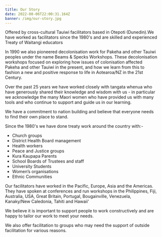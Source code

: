 ```yaml
---
title: Our Story
date: 2022-08-06T22:00:31.164Z
banner: /img/our-story.jpg
---
```

Offered by cross-cultural Tauiwi facilitators based in Otepoti (Dunedin).We have worked as facilitators since the 1980's and are skilled and experienced Treaty of Waitangi educators

In 1990 we also pioneered decolonisation work for Pakeha and other Tauiwi peoples under the name Beams & Specks Workshops. These decolonisation workshops focused on exploring how issues of colonisation affected Pakeha and other Tauiwi in the present, and how we learn from this to fashion a new and positive response to life in Aotearoa/NZ in the 21st Century.

Over the past 25 years we have worked closely with tangata whenua who have generously shared their knowledge and wisdom with us - in particular we acknowledge the many Maori women who have provided us with many tools and who continue to support and guide us in our learning.

We have a commitment to nation building and believe that everyone needs to find their own place to stand.

Since the 1980's we have done treaty work around the country with:-

* Church groups
* District Health Board management
* Health workers
* Peace and Justice groups
* Kura Kaupapa Parents
* School Boards of Trustees and staff
* University Students
* Women’s organisations
* Ethnic Communities

Our facilitators have worked in the Pacific, Europe, Asia and the Americas. They have spoken at conferences and run workshops in the Philippines, Fiji, Australia, USA, Great Britain, Portugal, Bougainville, Venezuela, Kanaky/New Caledonia, Tahiti and Hawaii'

We believe it is important to support people to work constructively and are happy to tailor our work to meet your needs.

We also offer facilitation to groups who may need the support of outside facilitation for various reasons.
